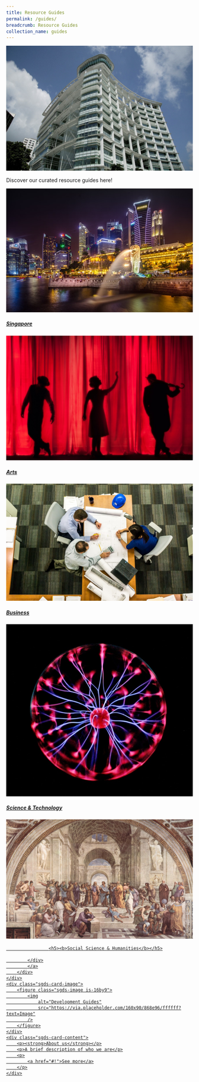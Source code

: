 ```yaml
---
title: Resource Guides
permalink: /guides/
breadcrumb: Resource Guides
collection_name: guides
---
```

![Resource Guides](\images\about-us\National-Collection-v2.jpg)

Discover our curated resource guides here!

<div>
	<div class="row is-multiline">
		<div class="col is-half-tablet padding--bottom--lg">
			<a href="/guides/singapore/people/" class="project-link">
				<img src="/images/category/singapore.jpg" alt="Singapore" class="project-image">
			<div class="project-card">
				<h5><b>Singapore</b></h5>
			</div>
			</a>
		</div>
		<div class="col is-half-tablet padding--bottom--lg">
			<a href="/guides/arts/visual-arts/" class="project-link">
				<img src="/images/category/performing-arts.jpg" alt="Arts" class="project-image">
			<div class="project-card">
				<div class="project-title">
					<h5><b>Arts</b></h5>
				</div>
			</div>
			</a>
		</div>
	</div>
</div>
<p><p>

<div>
	<div class="row is-multiline">
		<div class="col is-half-tablet padding--bottom--lg">
			<a href="/guides/business/management/" class="project-link">
				<img src="/images/category/management.jpg" alt="Business" class="project-image">
			<div class="project-card">
				<div class="project-title margin--bottom--xs">
					<h5><b>Business</b></h5>
				</div>
			</div>
			</a>
		</div>
		<div class="col is-half-tablet padding--bottom--lg">
			<a href="/guides/science-technology/physical-sciences/" class="project-link">
				<img src="/images/category/sci-tech.jpg" alt="Science & Technology" class="project-image">
			<div class="project-card">
				<div class="project-title margin--bottom--xs">
					<h5><b>Science & Technology</b></h5>
				</div>
			</div>
			</a>
		</div>
	</div>
</div>
<p><p>

<div>
	<div class="row is-multiline">
		<div class="col is-half-tablet padding--bottom--lg">
			<a href="/guides/socialsciences-humanities/history/" class="project-link">
				<img src="/images/category/humanities.jpg" alt="Social Sciences & Humanities" class="project-image">
			<div class="project-card">
			
					<h5><b>Social Science & Humanities</b></h5>

			</div>
			</a>
		</div>
	</div>
	<div class="sgds-card-image">
        <figure class="sgds-image is-16by9">
            <img
                alt="Development Guides"
                src="https://via.placeholder.com/160x90/868e96/ffffff?text=Image"
            />
        </figure>
    </div>
    <div class="sgds-card-content">
        <p><strong>About us</strong></p>
        <p>A brief description of who we are</p>
        <p>
            <a href="#!">See more</a>
        </p>
    </div>
</div>
<p><p>